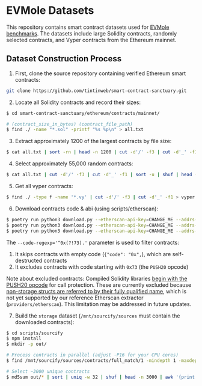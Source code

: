 # EVMole Datasets

This repository contains smart contract datasets used for [EVMole benchmarks](https://github.com/cdump/evmole/tree/master/benchmark). The datasets include large Solidity contracts, randomly selected contracts, and Vyper contracts from the Ethereum mainnet.

## Dataset Construction Process

1. First, clone the source repository containing verified Ethereum smart contracts:
```sh
git clone https://github.com/tintinweb/smart-contract-sanctuary.git
```

2. Locate all Solidity contracts and record their sizes:
```sh
$ cd smart-contract-sanctuary/ethereum/contracts/mainnet/

# (contract_size_in_bytes) (contract_file_path)
$ find ./ -name "*.sol" -printf "%s %p\n" > all.txt
```

3. Extract approximately 1200 of the largest contracts by file size:
```sh
$ cat all.txt | sort -rn | head -n 1200 | cut -d'/' -f3 | cut -d'_' -f1 > top.txt
```

4. Select approximately 55,000 random contracts:
```sh
$ cat all.txt | cut -d'/' -f3 | cut -d'_' -f1 | sort -u | shuf | head -n 55000 > random.txt
```

5. Get all vyper contracts:
```sh
$ find ./ -type f -name '*.vy' | cut -d'/' -f3 | cut -d'_' -f1 > vyper.txt
```

6. Download contracts code & abi (using scripts/etherscan):
```sh
$ poetry run python3 download.py --etherscan-api-key=CHANGE_ME --addrs-list=top.txt --out-dir=datasets/largest1k --limit=1000 --code-regexp='^0x(?!73).'
$ poetry run python3 download.py --etherscan-api-key=CHANGE_ME --addrs-list=random.txt --out-dir=datasets/random50k --limit=50000 --code-regexp='^0x(?!73).'
$ poetry run python3 download.py --etherscan-api-key=CHANGE_ME --addrs-list=vyper.txt --out-dir=datasets/vyper --code-regexp='^0x(?!73).'
```

The `--code-regexp='^0x(?!73).'` parameter is used to filter contracts:
1. It skips contracts with empty code (`{"code": "0x",`), which are self-destructed contracts
2. It excludes contracts with code starting with `0x73` (the `PUSH20` opcode)

Note about excluded contracts: Compiled Solidity libraries [begin with the PUSH20 opcode](https://docs.soliditylang.org/en/v0.8.23/contracts.html#call-protection-for-libraries) for call protection. These are currently excluded because [non-storage structs are referred to by their fully qualified name](https://docs.soliditylang.org/en/v0.8.23/contracts.html#function-signatures-and-selectors-in-libraries), which is not yet supported by our reference Etherscan extractor (`providers/etherscan`). This limitation may be addressed in future updates.

7. Build the `storage` dataset (`/mnt/sourcify/sources` must contain the downloaded contracts):
```sh
$ cd scripts/sourcify
$ npm install
$ mkdir -p out/

# Process contracts in parallel (adjust -P16 for your CPU cores)
$ find /mnt/sourcify/sources/contracts/full_match/1 -mindepth 1 -maxdepth 1 -type d | shuf | head -n 4000 | xargs -n1 -P16 node index.mjs

# Select ~3000 unique contracts
$ md5sum out/* | sort | uniq -w 32 | shuf | head -n 3000 | awk '{print $2}' | xargs -I{} cp {} storage3k/
```
